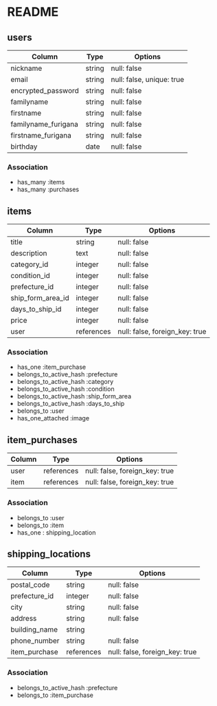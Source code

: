 # README

## users

|Column             |Type   |Options                  |
|-------------------|-------|-------------------------|
|nickname           |string |null: false              |
|email              |string |null: false, unique: true|
|encrypted_password |string |null: false              |
|familyname         |string |null: false              |
|firstname          |string |null: false              |
|familyname_furigana|string |null: false              |
|firstname_furigana |string |null: false              |
|birthday           |date   |null: false              |

### Association

- has_many :items
- has_many :purchases

## items

|Column            |Type      |Options                       |
|------------------|----------|------------------------------|
|title             |string    |null: false                   |
|description       |text      |null: false                   |
|category_id       |integer   |null: false                   |
|condition_id      |integer   |null: false                   |
|prefecture_id     |integer   |null: false                   |
|ship_form_area_id |integer   |null: false                   |
|days_to_ship_id   |integer   |null: false                   |
|price             |integer   |null: false                   |
|user              |references|null: false, foreign_key: true|

### Association

- has_one :item_purchase
- belongs_to_active_hash :prefecture
- belongs_to_active_hash :category
- belongs_to_active_hash :condition
- belongs_to_active_hash :ship_form_area
- belongs_to_active_hash :days_to_ship
- belongs_to :user
- has_one_attached :image

## item_purchases

|Column|Type      |Options                       |
|------|----------|------------------------------|
|user  |references|null: false, foreign_key: true|
|item  |references|null: false, foreign_key: true|

### Association

- belongs_to :user
- belongs_to :item
- has_one : shipping_location

## shipping_locations

|Column       |Type      |Options                       |
|-------------|----------|------------------------------|
|postal_code  |string    |null: false                   |
|prefecture_id|integer   |null: false                   |
|city         |string    |null: false                   |
|address      |string    |null: false                   |
|building_name|string    |                              |
|phone_number |string    |null: false                   |
|item_purchase|references|null: false, foreign_key: true|

### Association

- belongs_to_active_hash :prefecture
- belongs_to :item_purchase
